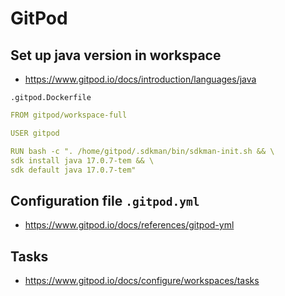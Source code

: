 # GitPod

## Set up java version in workspace

- https://www.gitpod.io/docs/introduction/languages/java

`.gitpod.Dockerfile`

```yaml
FROM gitpod/workspace-full

USER gitpod

RUN bash -c ". /home/gitpod/.sdkman/bin/sdkman-init.sh && \
sdk install java 17.0.7-tem && \
sdk default java 17.0.7-tem"
```

## Configuration file `.gitpod.yml`

- https://www.gitpod.io/docs/references/gitpod-yml

## Tasks

- https://www.gitpod.io/docs/configure/workspaces/tasks


